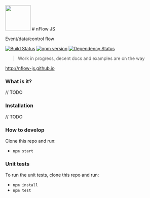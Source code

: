  
<img height=80 src="http://nflow-js.github.io/assets/logo.svg">
# nFlow JS

Event/data/control flow

[![Build Status](https://travis-ci.org/mere/nflow.svg?branch=master)](https://travis-ci.org/mere/nflow) [![npm version](https://badge.fury.io/js/nflow.svg)](https://badge.fury.io/js/nflow) [![Dependency Status](https://www.versioneye.com/nodejs/nflow/0.0.4/badge.svg)](https://www.versioneye.com/nodejs/nflow/0.0.4)

> Work in progress, decent docs and examples are on the way

http://nflow-js.github.io

### What is it?

// TODO

### Installation

// TODO

###

### How to develop

Clone this repo and run:
 - `npm start` 

### Unit tests

To run the unit tests, clone this repo and run:
 - `npm install`
 - `npm test`
